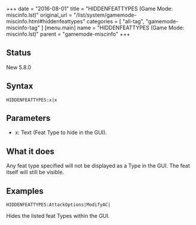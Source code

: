 +++
date = "2016-08-01"
title = "HIDDENFEATTYPES (Game Mode: miscinfo.lst)"
original_url = "/list/system/gamemode-miscinfo.html#hiddenfeattypes"
categories = [ "all-tag", "gamemode-miscinfo-tag" ]
[menu.main]
    name = "HIDDENFEATTYPES (Game Mode: miscinfo.lst)"
    parent = "gamemode-miscinfo"
+++

## Status

New 5.8.0

## Syntax

`HIDDENFEATTYPES:x|x`

## Parameters

-   x: Text (Feat Type to hide in the GUI).



What it does
------------

Any feat type specified will not be displayed as a Type in the GUI. The
feat itself will still be visible.

Examples
--------

`HIDDENFEATTYPES:AttackOptions|ModifyAC|`

Hides the listed feat Types within the GUI.

